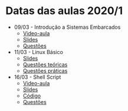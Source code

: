 # Datas das aulas 2020/1

* 09/03 - Introdução a Sistemas Embarcados
  * [Video-aula](https://youtu.be/oENLZSt8EmQ)
  * [Slides](Aula1_Intro_Sist_Emb.pdf)
  * [Questões](../Questoes/01_Intro_Sist_Emb.md)
* 11/03 - Linux Básico
  * [Slides](Aula2_Linux_básico.pdf)
  * [Questões teóricas](../Questoes/02_Intro_Linux_1.md)
  * [Questões práticas](../Questoes/02_Intro_Linux_2.md)
* 16/03 - Shell Script
  * [Video-aula](https://youtu.be/rmFLxwW9IxU)
  * [Slides](Aula3_Shell_script.pdf)
  * [Código](https://github.com/DiogoCaetanoGarcia/Sistemas_Embarcados/tree/master/Code/02_Linux)
  * [Questões](../Questoes/02_Intro_Linux_3.md)

